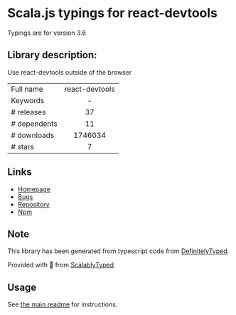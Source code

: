 
# Scala.js typings for react-devtools

Typings are for version 3.6

## Library description:
Use react-devtools outside of the browser

|                    |                 |
| ------------------ | :-------------: |
| Full name          | react-devtools |
| Keywords           | - |
| # releases         | 37 |
| # dependents       | 11 |
| # downloads        | 1746034 |
| # stars            | 7 |

## Links
- [Homepage](https://github.com/facebook/react#readme)
- [Bugs](https://github.com/facebook/react/issues)
- [Repository](https://github.com/facebook/react)
- [Npm](https://www.npmjs.com/package/react-devtools)
    


## Note
This library has been generated from typescript code from [DefinitelyTyped](https://definitelytyped.org).

Provided with :purple_heart: from [ScalablyTyped](https://github.com/oyvindberg/ScalablyTyped)

## Usage
See [the main readme](../../readme.md) for instructions.


